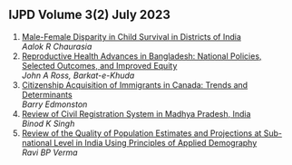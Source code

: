 ## IJPD Volume 3(2) July 2023 

1. [ Male-Female Disparity in Child Survival in Districts of India](../assets/ijpd/2023-2/V_3_2_2.pdf)
    <br> *Aalok R Chaurasia*
2. [ Reproductive Health Advances in Bangladesh: National Policies, Selected Outcomes, and Improved Equity](../assets/ijpd/2023-2/V_3_2_2.pdf)
    <br> *John A Ross, Barkat-e-Khuda*
3. [ Citizenship Acquisition of Immigrants in Canada: Trends and Determinants](../assets/ijpd/2023-2/V_3_2_3.pdf)
    <br> *Barry Edmonston*
4. [ Review of Civil Registration System in Madhya Pradesh, India](../assets/ijpd/2023-2/V_3_2_4.pdf)
    <br> *Binod K Singh*
5. [ Review of the Quality of Population Estimates and Projections at Sub-national Level in India Using Principles of Applied Demography](../assets/ijpd/2023-2/V_3_2_5.pdf)
    <br> *Ravi BP Verma*